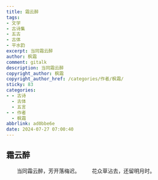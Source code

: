 ```yaml
---
title: 霜云醉
tags:
- 文学
- 古诗集
- 五古
- 古体
- 平水韵
excerpt: 当同霜云醉
author: 枫霜
comment: gitalk
description: 当同霜云醉
copyright_author: 枫霜
copyright_author_href: /categories/作者/枫霜/
sticky: 83
categories:
- - 古诗
  - 古体
  - 五言
- - 作者
  - 枫霜
abbrlink: ad0bbe6e
date: 2024-07-27 07:00:40
---
```

## 霜云醉

&emsp;&emsp;当同霜云醉，芳开落梅迟。
&emsp;&emsp;花众草沾去，还留明月时。
